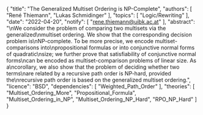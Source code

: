 {
    "title": "The Generalized Multiset Ordering is NP-Complete",
    "authors": [
        "René Thiemann",
        "Lukas Schmidinger"
    ],
    "topics": [
        "Logic/Rewriting"
    ],
    "date": "2022-04-20",
    "notify": [
        "rene.thiemann@uibk.ac.at"
    ],
    "abstract": "\nWe consider the problem of comparing two multisets via the generalized\nmultiset ordering. We show that the corresponding decision problem is\nNP-complete. To be more precise, we encode multiset-comparisons into\npropositional formulas or into conjunctive normal forms of quadratic\nsize; we further prove that satisfiability of conjunctive normal forms\ncan be encoded as multiset-comparison problems of linear size.  As a\ncorollary, we also show that the problem of deciding whether two terms\nare related by a recursive path order is NP-hard, provided the\nrecursive path order is based on the generalized multiset ordering.",
    "licence": "BSD",
    "dependencies": [
        "Weighted_Path_Order"
    ],
    "theories": [
        "Multiset_Ordering_More",
        "Propositional_Formula",
        "Multiset_Ordering_in_NP",
        "Multiset_Ordering_NP_Hard",
        "RPO_NP_Hard"
    ]
}
